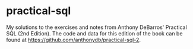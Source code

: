 # practical-sql
My solutions to the exercises and notes from Anthony DeBarros' Practical SQL (2nd Edition).
The code and data for this edition of the book can be found at https://github.com/anthonydb/practical-sql-2.
